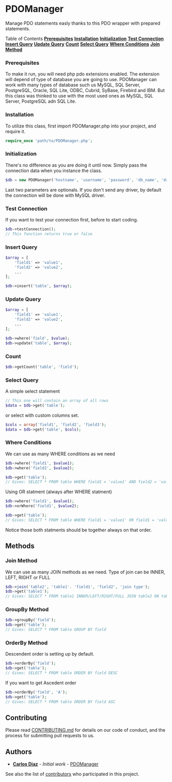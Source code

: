 # PDOManager
Manage PDO statements easly thanks to this PDO wrapper with prepared statements.

Table of Contents
**[Prerequisites](#prerequisites)**
**[Installation](#installation)**
**[Initialization](#initialization)**
**[Test Connection](#test-connection)** 
**[Insert Query](#insert-query)** 
**[Update Query](#update-query)**
**[Count](#count)**
**[Select Query](#select-query)**
**[Where Conditions](#where-conditions)**
**[Join Method](#join-method)**

### Prerequisites
To make it run, you will need php pdo extensions enabled. The extension will depend of type of database you are going to use. PDOManager can work with many types of database such us MySQL, SQL Server, PostgreSQL, Oracle, SQL Lite, ODBC, Cubrid, SyBase, Firebird and IBM. But this class was thinked to use with the most used ones as MySQL, SQL Server, PostgreSQL adn SQL Lite.

### Installation
To utilize this class, first import PDOManager.php into your project, and require it.

```php
require_once 'path/to/PDOManager.php';
```

### Initialization
There's no difference as you are doing it until now. Simply pass the connection data when you instance the class.

```php
$db = new PDOManager('hostname', 'username', 'password', 'db_name', 'driver', 'port');
```
Last two parameters are optionals. If you don't send any driver, by default the connection will be done with MySQL driver.

### Test Connection
If you want to test your connection first, before to start coding.

```php
$db->testConnection();
// This function returns true or false 
```

### Insert Query

```php
$array = [ 
    'field1' => 'value1', 
    'field2' => 'value2', 
    ... 
]; 

$db->insert('table', $array); 
```

### Update Query

```php
$array = [ 
    'field1' => 'value1', 
    'field2' => 'value2', 
    ... 
]; 

$db->where('field', $value); 
$db->update('table', $array);  
```
### Count
```php
$db->getCount('table', 'field');
```

### Select Query
A simple select statement

```php
// This one will contain an array of all rows
$data = $db->get('table');
```
or select with custom columns set.

```php
$cols = array('field1', 'field2', 'field3');
$data = $db->get('table', $cols);
```
### Where Conditions
We can use as many WHERE conditions as we need

```php
$db->where('field1', $value1);
$db->where('field2', $value2);

$db->get('table');
// Gives: SELECT * FROM table WHERE field1 = 'value1' AND field2 = 'value2'
```

Using OR statment (always after WHERE statment)
```php
$db->where('field1', $value1);
$db->orWhere('field1', $value2);

$db->get('table');
// Gives: SELECT * FROM table WHERE field1 = 'value1' OR field1 = 'value2'
```
Notice those both statments should be together always on that order.

## Methods

### Join Method
We can use as many JOIN methods as we need. Type of join can be INNER, LEFT, RIGHT or FULL
```php
$db->join('table2', 'table1'. 'field1', 'field2', 'join type');
$db->get('table1');
// Gives: SELECT * FROM table1 INNER/LEFT/RIGHT/FULL JOIN table2 ON table2.field2 = table1.field1
```

### GroupBy Method

```php
$db->groupBy('field');
$db->get('table');
// Gives: SELECT * FROM table GROUP BY field
```

### OrderBy Method
Descendent order is setting up by default.
```php
$db->orderBy('field');
$db->get('table');
// Gives: SELECT * FROM table ORDER BY field DESC
```

If you want to get Ascedent order
```php
$db->orderBy('field', 'A');
$db->get('table');
// Gives: SELECT * FROM table ORDER BY field ASC
```

## Contributing
Please read [CONTRIBUTING.md][contributingFile] for details on our code of conduct, and the process for submitting pull requests to us.

## Authors
* **[Carlos Diaz][mailto]** - *Initial work* - [PDOManager][guithub]

See also the list of [contributors][contributors] who participated in this project.

[contributingFile]: https://gist.github.com/PurpleBooth/b24679402957c63ec426
[mailto]: mailto:cdiazr82@hotmail.com
[guithub]: https://github.com/cdiazr/PDOManager
[contributors]: https://github.com/cdiazr/PDOManager/graphs/contributors